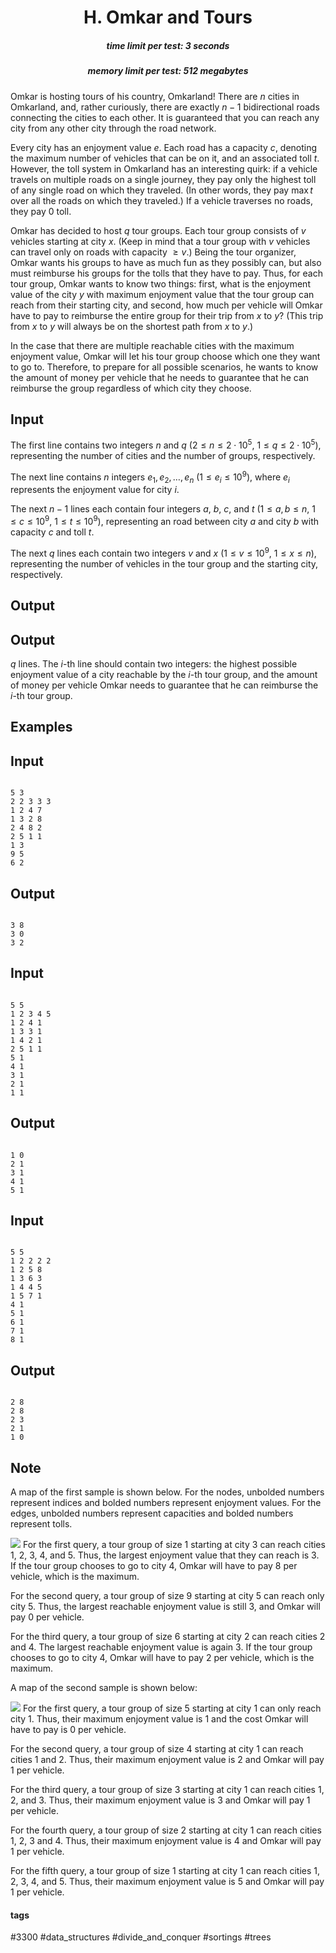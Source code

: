 <h1 style='text-align: center;'> H. Omkar and Tours</h1>

<h5 style='text-align: center;'>time limit per test: 3 seconds</h5>
<h5 style='text-align: center;'>memory limit per test: 512 megabytes</h5>

Omkar is hosting tours of his country, Omkarland! There are $n$ cities in Omkarland, and, rather curiously, there are exactly $n-1$ bidirectional roads connecting the cities to each other. It is guaranteed that you can reach any city from any other city through the road network.

Every city has an enjoyment value $e$. Each road has a capacity $c$, denoting the maximum number of vehicles that can be on it, and an associated toll $t$. However, the toll system in Omkarland has an interesting quirk: if a vehicle travels on multiple roads on a single journey, they pay only the highest toll of any single road on which they traveled. (In other words, they pay $\max t$ over all the roads on which they traveled.) If a vehicle traverses no roads, they pay $0$ toll.

Omkar has decided to host $q$ tour groups. Each tour group consists of $v$ vehicles starting at city $x$. (Keep in mind that a tour group with $v$ vehicles can travel only on roads with capacity $\geq v$.) Being the tour organizer, Omkar wants his groups to have as much fun as they possibly can, but also must reimburse his groups for the tolls that they have to pay. Thus, for each tour group, Omkar wants to know two things: first, what is the enjoyment value of the city $y$ with maximum enjoyment value that the tour group can reach from their starting city, and second, how much per vehicle will Omkar have to pay to reimburse the entire group for their trip from $x$ to $y$? (This trip from $x$ to $y$ will always be on the shortest path from $x$ to $y$.)

In the case that there are multiple reachable cities with the maximum enjoyment value, Omkar will let his tour group choose which one they want to go to. Therefore, to prepare for all possible scenarios, he wants to know the amount of money per vehicle that he needs to guarantee that he can reimburse the group regardless of which city they choose.

## Input

The first line contains two integers $n$ and $q$ ($2 \leq n \leq 2 \cdot 10^5$, $1 \leq q \leq 2 \cdot 10^5$), representing the number of cities and the number of groups, respectively.

The next line contains $n$ integers $e_1, e_2, \ldots, e_n$ ($1 \leq e_i \leq 10^9$), where $e_i$ represents the enjoyment value for city $i$.

The next $n-1$ lines each contain four integers $a$, $b$, $c$, and $t$ ($1 \leq a,b \leq n$, $1 \leq c \leq 10^9$, $1 \leq t \leq 10^9$), representing an road between city $a$ and city $b$ with capacity $c$ and toll $t$.

The next $q$ lines each contain two integers $v$ and $x$ ($1 \leq v \leq 10^9$, $1 \leq x \leq n$), representing the number of vehicles in the tour group and the starting city, respectively.

## Output

## Output

 $q$ lines. The $i$-th line should contain two integers: the highest possible enjoyment value of a city reachable by the $i$-th tour group, and the amount of money per vehicle Omkar needs to guarantee that he can reimburse the $i$-th tour group.

## Examples

## Input


```

5 3
2 2 3 3 3
1 2 4 7
1 3 2 8
2 4 8 2
2 5 1 1
1 3
9 5
6 2

```
## Output


```

3 8
3 0
3 2

```
## Input


```

5 5
1 2 3 4 5
1 2 4 1
1 3 3 1
1 4 2 1
2 5 1 1
5 1
4 1
3 1
2 1
1 1

```
## Output


```

1 0
2 1
3 1
4 1
5 1

```
## Input


```

5 5
1 2 2 2 2
1 2 5 8
1 3 6 3
1 4 4 5
1 5 7 1
4 1
5 1
6 1
7 1
8 1

```
## Output


```

2 8
2 8
2 3
2 1
1 0

```
## Note

A map of the first sample is shown below. For the nodes, unbolded numbers represent indices and bolded numbers represent enjoyment values. For the edges, unbolded numbers represent capacities and bolded numbers represent tolls.

 ![](images/8319a6780f57297d2f3083afd9ef1da70882a101.png) For the first query, a tour group of size $1$ starting at city $3$ can reach cities $1$, $2$, $3$, $4$, and $5$. Thus, the largest enjoyment value that they can reach is $3$. If the tour group chooses to go to city $4$, Omkar will have to pay $8$ per vehicle, which is the maximum.

For the second query, a tour group of size $9$ starting at city $5$ can reach only city $5$. Thus, the largest reachable enjoyment value is still $3$, and Omkar will pay $0$ per vehicle.

For the third query, a tour group of size $6$ starting at city $2$ can reach cities $2$ and $4$. The largest reachable enjoyment value is again $3$. If the tour group chooses to go to city $4$, Omkar will have to pay $2$ per vehicle, which is the maximum.

A map of the second sample is shown below:

 ![](images/505737d42e5d52ba3d6a451cfa125c3a860ee162.png) For the first query, a tour group of size $5$ starting at city $1$ can only reach city $1$. Thus, their maximum enjoyment value is $1$ and the cost Omkar will have to pay is $0$ per vehicle.

For the second query, a tour group of size $4$ starting at city $1$ can reach cities $1$ and $2$. Thus, their maximum enjoyment value is $2$ and Omkar will pay $1$ per vehicle.

For the third query, a tour group of size $3$ starting at city $1$ can reach cities $1$, $2$, and $3$. Thus, their maximum enjoyment value is $3$ and Omkar will pay $1$ per vehicle.

For the fourth query, a tour group of size $2$ starting at city $1$ can reach cities $1$, $2$, $3$ and $4$. Thus, their maximum enjoyment value is $4$ and Omkar will pay $1$ per vehicle.

For the fifth query, a tour group of size $1$ starting at city $1$ can reach cities $1$, $2$, $3$, $4$, and $5$. Thus, their maximum enjoyment value is $5$ and Omkar will pay $1$ per vehicle.



#### tags 

#3300 #data_structures #divide_and_conquer #sortings #trees 
